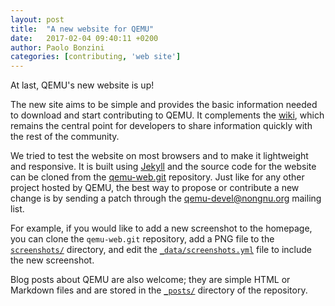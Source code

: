 ```yaml
---
layout: post
title:  "A new website for QEMU"
date:   2017-02-04 09:40:11 +0200
author: Paolo Bonzini
categories: [contributing, 'web site']
---
```

At last, QEMU's new website is up!

The new site aims to be simple and provides the basic information
needed to download and start contributing to QEMU.  It complements the
[wiki](https://wiki.qemu.org/), which remains the central point for
developers to share information quickly with the rest of the community.

We tried to test the website on most browsers and to make it lightweight
and responsive.  It is built using [Jekyll](https://jekyllrb.com/)
and the source code for the website can be cloned from the
[qemu-web.git](https://git.qemu.org/?p=qemu-web.git;a=summary)
repository.  Just like for any other project hosted by QEMU, the best way
to propose or contribute a new change is by sending a patch through the
[qemu-devel@nongnu.org](https://lists.nongnu.org/mailman/listinfo/qemu-devel)
mailing list.

For example, if you would like to add a new screenshot to the homepage,
you can clone the `qemu-web.git` repository, add a PNG file to the
[`screenshots/`](https://git.qemu.org/?p=qemu-web.git;a=tree;f=screenshots;hb=HEAD)
directory, and edit the [`_data/screenshots.yml`](https://git.qemu.org/?p=qemu-web.git;a=blob;f=_data/screenshots.yml;hb=HEAD)
file to include the new screenshot.

Blog posts about QEMU are also welcome; they are simple HTML or Markdown
files and are stored in the [`_posts/`](https://git.qemu.org/?p=qemu-web.git;a=tree;f=_posts;hb=HEAD)
directory of the repository.
